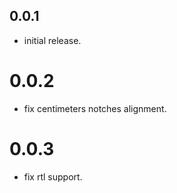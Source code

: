 ## 0.0.1

* initial release.

# 0.0.2

* fix centimeters notches alignment.

# 0.0.3

* fix rtl support.